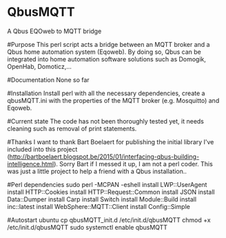 # QbusMQTT
A Qbus EQOweb to MQTT bridge

#Purpose
This perl script acts a bridge between an MQTT broker and a Qbus home automation system (Eqoweb). By doing so, Qbus can be integrated into home automation software solutions such as Domogik, OpenHab, Domoticz,... 

#Documentation
None so far

#Installation
Install perl with all the necessary dependencies, create a qbusMQTT.ini with the properties of the MQTT broker (e.g. Mosquitto) and Eqoweb.

#Current state
The code has not been thoroughly tested yet, it needs cleaning such as removal of print statements.

#Thanks
I want to thank Bart Boelaert for publishing the initial library I've included into this project (http://bartboelaert.blogspot.be/2015/01/interfacing-qbus-building-intelligence.html). Sorry Bart if I messed it up, I am not a perl coder. This was just a little project to help a friend with a Qbus installation..

#Perl dependencies
sudo perl -MCPAN -eshell
install LWP::UserAgent
install HTTP::Cookies
install HTTP::Request::Common
install JSON
install Data::Dumper
install Carp
install Switch
install Module::Build
install inc::latest
install WebSphere::MQTT::Client
install Config::Simple

#Autostart ubuntu
cp qbusMQTT_init.d /etc/init.d/qbusMQTT
chmod +x /etc/init.d/qbusMQTT
sudo systemctl enable qbusMQTT